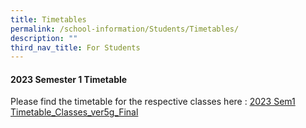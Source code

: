 ```yaml
---
title: Timetables
permalink: /school-information/Students/Timetables/
description: ""
third_nav_title: For Students
---
```

#### **2023 Semester 1 Timetable**

Please find the timetable for the respective classes here : [2023 Sem1 Timetable\_Classes\_ver5g\_Final](https://evergreensec.moe.edu.sg/wp-content/uploads/2022/12/2023-Sem1-Timetable_Classes_ver5g_Final.pdf)